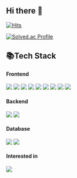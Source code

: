 ## Hi there 👋

[![Hits](https://hits.seeyoufarm.com/api/count/incr/badge.svg?url=https://github.com/kang-min-seok&count_bg=%2379C83D&title_bg=%23555555&icon=&icon_color=%23E7E7E7&title=Today/Total&edge_flat=false)](https://hits.seeyoufarm.com)

[![Solved.ac Profile](http://mazassumnida.wtf/api/v2/generate_badge?boj=min1042004)](https://solved.ac/min1042004/)

## 📚Tech Stack

#### Frontend

<div style={display:flex; gap:50px;}>
  <img src="https://img.shields.io/badge/html5-E34F26?style=flat&logo=html5&logoColor=white">
  <img src="https://img.shields.io/badge/css-1572B6?style=flat&logo=css3&logoColor=white">
  <img src="https://img.shields.io/badge/javascript-F7DF1E?style=flat&logo=javascript&logoColor=white">
  <img src="https://img.shields.io/badge/react-61DAFB?style=flat&logo=react&logoColor=white">
  <img src="https://img.shields.io/badge/react_native-61DAFB.svg?style=flat&logo=react&logoColor=white">
  <img src="https://img.shields.io/badge/expo-1C1E24?style=flat&logo=expo&logoColor=#D04A37">
  <img src="https://img.shields.io/badge/android-FFFFFF?style=flat&logo=android&logoColor=#FFFFFF">
  <img src="https://img.shields.io/badge/xcode-FFFFFF?style=flat&logo=xcode&logoColor=#FFFFFF">
  <img src="https://img.shields.io/badge/flutter-02569B?style=flat&logo=flutter&logoColor=#FFFFFF">
</div>

#### Backend

<div style={display:flex; gap:50px;}>
  <img src="https://img.shields.io/badge/express.js-%23404d59.svg?style=flat&logo=express&logoColor=%2361DAFB">
  <img src="https://img.shields.io/badge/node.js-339933?style=flat&logo=Node.js&logoColor=white">
</div>

#### Database

<div style={display:flex; gap:50px;}>
  <img src="https://img.shields.io/badge/mysql-4479A1?style=flat&logo=mysql&logoColor=white">
  <img src="https://img.shields.io/badge/firebase-FFCA28?style=flat&logo=firebase&logoColor=white">
</div>

#### Interested in

<div style={display:flex; gap:50px;}>
  <img src="https://img.shields.io/badge/spring-6DB33F?style=flat&logo=spring&logoColor=white"> 
</div>
